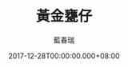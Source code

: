 ---
issue: 256
title: 黃金甕仔
author: 藍春瑞
date: 2017-12-28T00:00:00.000+08:00
topic: 懷想
difficulty: 2
wikidata: Q98095667
wikidata_link: https://www.wikidata.org/wiki/Q98095667
---